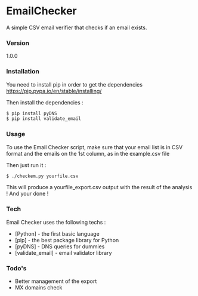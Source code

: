# EmailChecker
A simple CSV email verifier that checks if an email exists. 

### Version
1.0.0

### Installation

You need to install pip in order to get the dependencies
https://pip.pypa.io/en/stable/installing/

Then install the dependencies :
```sh
$ pip install pyDNS
$ pip install validate_email
```

### Usage

To use the Email Checker script, make sure that your email list is in CSV format and the emails on the 1st column, as in the example.csv file 

Then just run it :
```sh
$ ./checkem.py yourfile.csv
```

This will produce a yourfile_export.csv output with the result of the analysis !
And your done !

### Tech

Email Checker uses the following  techs :

* [Python] - the first basic language
* [pip] - the best package library for Python
* [pyDNS] - DNS queries for dummies 
* [validate_email] - email validator library

### Todo's

 - Better management of the export
 - MX domains check



